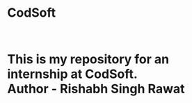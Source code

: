 <h1>CodSoft<h1>
  <br>
This is my repository for an internship at CodSoft.
<br>
Author - Rishabh Singh Rawat

